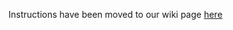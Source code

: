 Instructions have been moved to our wiki page [here](https://github.com/cmig-research-group/cmig_tools/wiki/Visualising-voxelwise-results-using-showVol)
